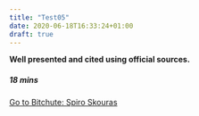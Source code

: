 ```yaml
---
title: "Test05"
date: 2020-06-18T16:33:24+01:00
draft: true
---
```


**Well presented and cited using official sources.**

##### 18 mins 

[Go to Bitchute: Spiro Skouras ](https://www.bitchute.com/video/Fe8GPACOMEDh/)